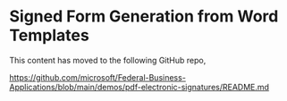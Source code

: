 # Signed Form Generation from Word Templates
This content has moved to the following GitHub repo,

https://github.com/microsoft/Federal-Business-Applications/blob/main/demos/pdf-electronic-signatures/README.md